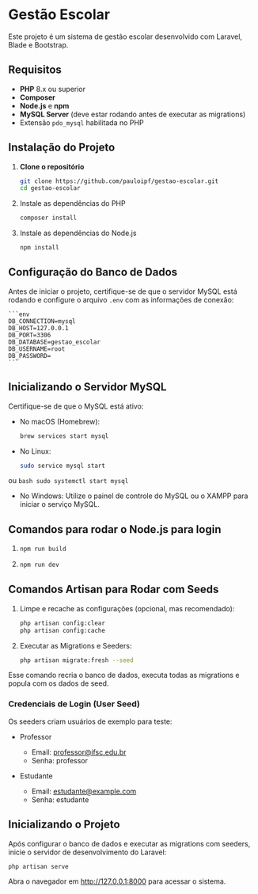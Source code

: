 # Gestão Escolar

Este projeto é um sistema de gestão escolar desenvolvido com Laravel, Blade e Bootstrap.

## Requisitos

- **PHP** 8.x ou superior
- **Composer**
- **Node.js** e **npm**
- **MySQL Server** (deve estar rodando antes de executar as migrations)
- Extensão `pdo_mysql` habilitada no PHP

## Instalação do Projeto

1. **Clone o repositório**
   ```bash
   git clone https://github.com/pauloipf/gestao-escolar.git
   cd gestao-escolar
    ```
2. Instale as dependências do PHP
    ```bash
    composer install
    ```
3. Instale as dependências do Node.js
    ```bash
    npm install
    ```
    
## Configuração do Banco de Dados

Antes de iniciar o projeto, certifique-se de que o servidor MySQL está rodando e configure o arquivo `.env` com as informações de conexão:

    ```env
    DB_CONNECTION=mysql
    DB_HOST=127.0.0.1
    DB_PORT=3306
    DB_DATABASE=gestao_escolar
    DB_USERNAME=root
    DB_PASSWORD=
    ```

## Inicializando o Servidor MySQL

Certifique-se de que o MySQL está ativo:

- No macOS (Homebrew):
    ```bash
    brew services start mysql
    ```

- No Linux:
    ```bash
    sudo service mysql start
    ```

ou
    ```bash
    sudo systemctl start mysql
    ```

- No Windows: Utilize o painel de controle do MySQL ou o XAMPP para iniciar o serviço MySQL.

## Comandos para rodar o Node.js para login
1. 
    ```bash
    npm run build
    ```
2. 
    ```bash
    npm run dev
    ```

## Comandos Artisan para Rodar com Seeds

1. Limpe e recache as configurações (opcional, mas recomendado):
    ```bash
    php artisan config:clear
    php artisan config:cache
    ```

2. Executar as Migrations e Seeders:
    ```bash
    php artisan migrate:fresh --seed
    ```
Esse comando recria o banco de dados, executa todas as migrations e popula com os dados de seed.

### Credenciais de Login (User Seed)

Os seeders criam usuários de exemplo para teste:

- Professor
    - Email: professor@ifsc.edu.br
    - Senha: professor

- Estudante
    - Email: estudante@example.com
    - Senha: estudante

## Inicializando o Projeto

Após configurar o banco de dados e executar as migrations com seeders, inicie o servidor de desenvolvimento do Laravel:
```bash
php artisan serve
```

Abra o navegador em http://127.0.0.1:8000 para acessar o sistema.